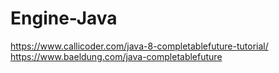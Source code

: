 # Engine-Java
https://www.callicoder.com/java-8-completablefuture-tutorial/
https://www.baeldung.com/java-completablefuture

